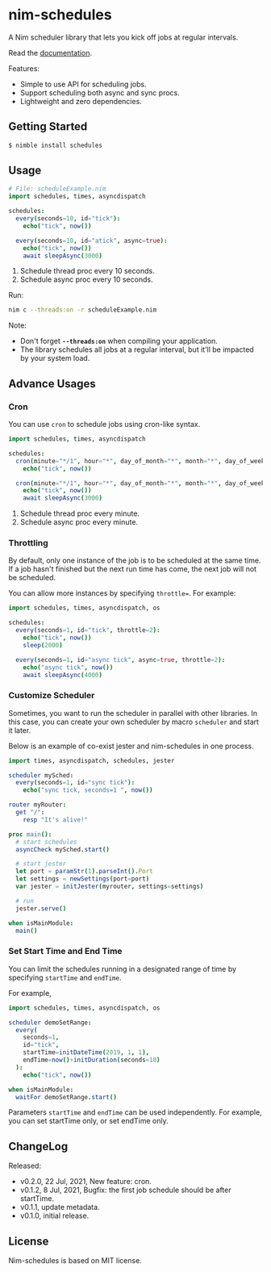 # nim-schedules

A Nim scheduler library that lets you kick off jobs at regular intervals.

Read the [documentation](https://www.soasme.com/nim-schedules/schedules.html).

Features:

* Simple to use API for scheduling jobs.
* Support scheduling both async and sync procs.
* Lightweight and zero dependencies.

## Getting Started

```bash
$ nimble install schedules
```

## Usage

```nim
# File: scheduleExample.nim
import schedules, times, asyncdispatch

schedules:
  every(seconds=10, id="tick"):
    echo("tick", now())

  every(seconds=10, id="atick", async=true):
    echo("tick", now())
    await sleepAsync(3000)
```

1. Schedule thread proc every 10 seconds.
2. Schedule async proc every 10 seconds.

Run:

```bash
nim c --threads:on -r scheduleExample.nim
```

Note:

* Don't forget **`--threads:on`** when compiling your application.
* The library schedules all jobs at a regular interval, but it'll be impacted
  by your system load.

## Advance Usages

### Cron

You can use `cron` to schedule jobs using cron-like syntax.

```nim
import schedules, times, asyncdispatch

schedules:
  cron(minute="*/1", hour="*", day_of_month="*", month="*", day_of_week="*", id="tick"):
    echo("tick", now())

  cron(minute="*/1", hour="*", day_of_month="*", month="*", day_of_week="*", id="atick", async=true):
    echo("tick", now())
    await sleepAsync(3000)
```

1. Schedule thread proc every minute.
2. Schedule async proc every minute.

### Throttling

By default, only one instance of the job is to be scheduled at the same time.
If a job hasn't finished but the next run time has come, the next job will
not be scheduled.

You can allow more instances by specifying `throttle=`. For example:

```nim
import schedules, times, asyncdispatch, os

schedules:
  every(seconds=1, id="tick", throttle=2):
    echo("tick", now())
    sleep(2000)

  every(seconds=1, id="async tick", async=true, throttle=2):
    echo("async tick", now())
    await sleepAsync(4000)
```

### Customize Scheduler

Sometimes, you want to run the scheduler in parallel with other libraries.
In this case, you can create your own scheduler by macro `scheduler` and
start it later.

Below is an example of co-exist jester and nim-schedules in one process.

```nim
import times, asyncdispatch, schedules, jester

scheduler mySched:
  every(seconds=1, id="sync tick"):
    echo("sync tick, seconds=1 ", now())

router myRouter:
  get "/":
    resp "It's alive!"

proc main():
  # start schedules
  asyncCheck mySched.start()

  # start jester
  let port = paramStr(1).parseInt().Port
  let settings = newSettings(port=port)
  var jester = initJester(myrouter, settings=settings)

  # run
  jester.serve()

when isMainModule:
  main()
```

### Set Start Time and End Time

You can limit the schedules running in a designated range of time by specifying
`startTime` and `endTime`.

For example,

```nim
import schedules, times, asyncdispatch, os

scheduler demoSetRange:
  every(
    seconds=1,
    id="tick",
    startTime=initDateTime(2019, 1, 1),
    endTime=now()+initDuration(seconds=10)
  ):
    echo("tick", now())

when isMainModule:
  waitFor demoSetRange.start()
```

Parameters `startTime` and `endTime` can be used independently. For example,
you can set startTime only, or set endTime only.

## ChangeLog

Released:

* v0.2.0, 22 Jul, 2021, New feature: cron.
* v0.1.2, 8 Jul, 2021, Bugfix: the first job schedule should be after startTime.
* v0.1.1, update metadata.
* v0.1.0, initial release.

## License

Nim-schedules is based on MIT license.
